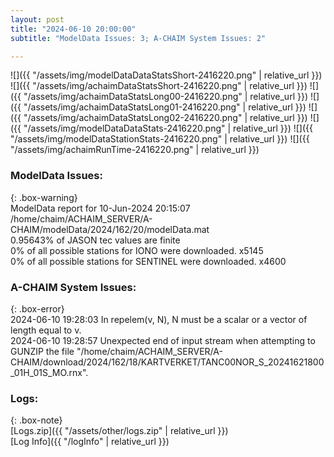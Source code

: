 ```yaml
---
layout: post
title: "2024-06-10 20:00:00"
subtitle: "ModelData Issues: 3; A-CHAIM System Issues: 2"

---
```


![]({{ "/assets/img/modelDataDataStatsShort-2416220.png" | relative_url }})
![]({{ "/assets/img/achaimDataStatsShort-2416220.png" | relative_url }})
![]({{ "/assets/img/achaimDataStatsLong00-2416220.png" | relative_url }})
![]({{ "/assets/img/achaimDataStatsLong01-2416220.png" | relative_url }})
![]({{ "/assets/img/achaimDataStatsLong02-2416220.png" | relative_url }})
![]({{ "/assets/img/modelDataDataStats-2416220.png" | relative_url }})
![]({{ "/assets/img/modelDataStationStats-2416220.png" | relative_url }})
![]({{ "/assets/img/achaimRunTime-2416220.png" | relative_url }})


### ModelData Issues:  
  
{: .box-warning}  
 ModelData report for 10-Jun-2024 20:15:07   
 /home/chaim/ACHAIM_SERVER/A-CHAIM/modelData/2024/162/20/modelData.mat   
 0.95643% of JASON tec values are finite   
 0% of all possible stations for IONO were downloaded. x5145   
 0% of all possible stations for SENTINEL were downloaded. x4600   
  
### A-CHAIM System Issues:  
  
{: .box-error}  
2024-06-10 19:28:03 In repelem(v, N), N must be a scalar or a vector of length equal to v.  
2024-06-10 19:28:57 Unexpected end of input stream when attempting to GUNZIP the file "/home/chaim/ACHAIM_SERVER/A-CHAIM/download/2024/162/18/KARTVERKET/TANC00NOR_S_20241621800_01H_01S_MO.rnx".  

### Logs:  
  
{: .box-note}  
[Logs.zip]({{ "/assets/other/logs.zip" | relative_url }})  
[Log Info]({{ "/logInfo" | relative_url }})  

